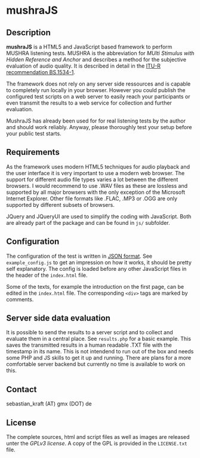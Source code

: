  mushraJS
=====================

Description
---------------------

**mushraJS** is a HTML5 and JavaScript based framework to perform MUSHRA listening tests. 
MUSHRA is the abbreviation for *MUlti Stimulus with Hidden Reference and Anchor* and 
describes a method for the subjective evaluation of audio quality. It is described in detail 
in the [ITU-R recommendation BS.1534-1](http://www.itu.int/rec/R-REC-BS.1116-1-199710-I/e).

The framework does not rely on any server side ressources and is capable to completely run 
locally in your browser. However you could publish the configured test scripts on a web 
server to easily reach your participants or even transmit the results to a web service 
for collection and further evaluation.

MushraJS has already been used for for real listening tests by the author and should work 
reliably. Anyway, please thoroughly test your setup before your public test starts.


Requirements
---------------------

As the framework uses modern HTML5 techniques for audio playback and the user interface it 
is very important to use a modern web browser. The support for different audio file types 
varies a lot between the different browsers. I would recommend to use .WAV files as these 
are lossless and supported by all major browsers with the only exception of the Microsoft 
Internet Explorer. Other file formats like .FLAC, .MP3 or .OGG are only supported by 
different subsets of browsers.

JQuery and JQueryUI are used to simplify the coding with JavaScript. Both are already part of 
the package and can be found in `js/` subfolder.


Configuration
---------------------

The configuration of the test is written in [JSON format](http://en.wikipedia.org/wiki/JSON). 
See `example_config.js` to get an impression on how it works, it should be pretty self explanatory. 
The config is loaded before any other JavaScript files in the header of the `index.html` file.

Some of the texts, for example the introduction on the first page, can be edited in the 
`index.html` file. The corresponding `<div>` tags are marked by comments.


Server side data evaluation
---------------------

It is possible to send the results to a server script and to collect and evaluate them 
in a central place. See `results.php` for a basic example. This saves the transmitted 
results in a human readable .TXT file with the timestamp in its name. This is not intendend 
to run out of the box and needs some PHP and JS skills to get it up and running. There 
are plans for a more comfortable server backend but currently no time is available to work on this.


Contact
---------------------

sebastian_kraft (AT) gmx (DOT) de


License
---------------------

The complete sources, html and script files as well as images are released unter the *GPLv3 
license*. A copy of the GPL is provided in the `LICENSE.txt` file.
